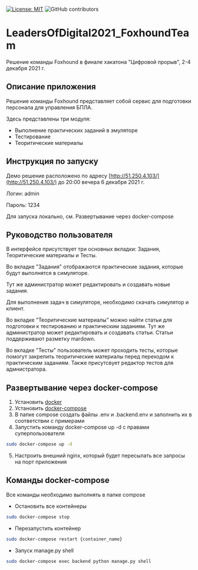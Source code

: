 [![License: MIT](https://img.shields.io/badge/License-MIT-yellow.svg)](https://opensource.org/licenses/MIT)
![GitHub contributors](https://img.shields.io/github/contributors/Ornstein89/VTB_API_hack2022)

# LeadersOfDigital2021_FoxhoundTeam
Решение команды Foxhound в финале хакатона "Цифровой прорыв", 2-4 декабря 2021 г.

## Описание приложения

Решение команды Foxhound представляет собой сервис для подготовки персонала для управления БПЛА.

Здесь представлены три модуля: 
- Выполнение практических заданий в эмуляторе
- Тестирование
- Теоритические материалы

## Инструкция по запуску
Демо решение расположено по адресу [http://51.250.4.103/](http://51.250.4.103/) до 20:00 вечера 6 декабря 2021 г.

Логин: admin

Пароль: 1234

Для запуска локально, см. Развертывание через docker-compose

## Руководство пользователя
В интерфейсе присутствует три основных вкладки: Задания, Теоритические материалы и Тесты. 

Во вкладке "Задания" отображаются практические задания, которые будут выполнятся в симуляторе. 

Тут же администратор может редактировать и создавать новые задания. 

Для выполнения задач в симуляторе, необходимо скачать симулятор и клиент.

Во вкладке "Теоритические материалы" можно найти статьи для подготовки к тестированию и практическим заданиям. Тут же администратор может редактировать и создавать статьи. Статьи поддерживают разметку mardown.

Во вкладке "Тесты" пользователь может проходить тесты, которые помогут закрепить теоритические материалы перед переходом к практическим заданиям. Также присутсвует редактор тестов для адмнистратора.


## Развертывание через docker-compose
1. Установить [docker](https://docs.docker.com/engine/install/ubuntu/)
2. Установить [docker-compose](https://docs.docker.com/compose/install/)
3. В папке compose создать файлы .env и .backend.env и заполнить их в соответствии с примерами
4. Запустить команду docker-compose up -d с правами суперпользователя
```bash
sudo docker-compose up -d
```
5. Настроить внешний nginx, который будет пересылать все запросы на порт приложения
## Команды docker-compose 
Все команды необходимо выполнять в папке compose
- Остановить все контейнеры
```bash
sudo docker-compose stop
```
- Перезапустить контейнер
```bash
sudo docker-compose restart {container_name}
```
- Запуск manage.py shell
```bash
sudo docker-compose exec backend python manage.py shell
```
